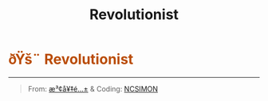 ﻿---
lang: en-US
title: Revolutionist
prev:
next:
---

# <font color=#ba4d06>ðŸš¨ <b>Revolutionist</b></font> <Badge text="Chaos" type="tip" vertical="middle"/>
---

> From: [æ³¢å¥‡é…±](#) & Coding: [NCSIMON](https://github.com/NCSIMON)
